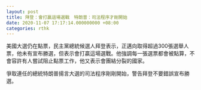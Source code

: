 ```yaml
---
layout: post
title: 拜登：會打贏這場選戰　特朗普：司法程序才剛開始
date: 2020-11-07 17:17:14.000000000 +08:00
categories: rthk
---
```


美國大選仍在點票，民主黨總統候選人拜登表示，正邁向取得超過300張選舉人票，他未有宣布勝選，但表示會打贏這場選戰。他強調每一張選票都會被點算，不會容許有人嘗試阻止點票工作，他又表示會團結分裂的國家。

爭取連任的總統特朗普揚言大選的司法程序剛剛開始，警告拜登不要錯誤宣布勝選。
